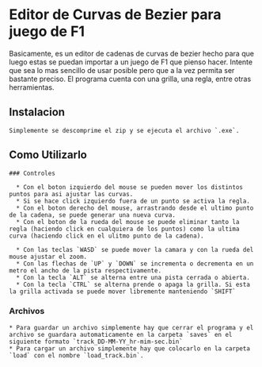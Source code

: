 # Editor de Curvas de Bezier para juego de F1
  Basicamente, es un editor de cadenas de curvas de bezier hecho para que luego estas se puedan importar a un juego de F1 que pienso hacer. Intente que sea lo mas sencillo de usar posible pero que a la vez permita ser bastante preciso. El programa cuenta con una grilla, una regla, entre otras herramientas.

  ## Instalacion
    Simplemente se descomprime el zip y se ejecuta el archivo `.exe`.

  ## Como Utilizarlo
    ### Controles

      * Con el boton izquierdo del mouse se pueden mover los distintos puntos para asi ajustar las curvas.
      * Si se hace click izquierdo fuera de un punto se activa la regla.
      * Con el boton derecho del mouse, arrastrando desde el ultimo punto de la cadena, se puede generar una nueva curva.
      * Con el boton de la rueda del mouse se puede eliminar tanto la regla (haciendo click en cualquiera de los puntos) como la ultima curva (haciendo click en el ulitmo punto de la cadena).

      * Con las teclas `WASD` se puede mover la camara y con la rueda del mouse ajustar el zoom.
      * Con las flechas de `UP` y `DOWN` se incrementa o decrementa en un metro el ancho de la pista respectivamente.
      * Con la tecla `ALT` se alterna entre una pista cerrada o abierta.
      * Con la tecla `CTRL` se alterna prende o apaga la grilla. Si esta la grilla activada se puede mover libremente manteniendo `SHIFT`

  ### Archivos

    * Para guardar un archivo simplemente hay que cerrar el programa y el archivo se guardara automaticamente en la carpeta `saves` en el siguiente formato `track_DD-MM-YY_hr-mim-sec.bin`
    * Para cargar un archivo simplemente hay que colocarlo en la carpeta `load` con el nombre `load_track.bin`.
